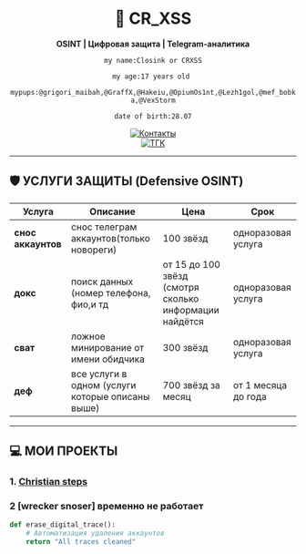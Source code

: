 <div align="center">

# 🔐 CR_XSS  
**OSINT | Цифровая защита | Telegram-аналитика**  

`my name:Closink or CRXSS`

`my age:17 years old `

`mypups:@grigori_maibah,@GraffX,@Hakeiu,@OpiumOs1nt,@Lezh1gol,@mef_bobka,@VexStorm`

`date of birth:28.07`


[![Контакты](https://img.shields.io/badge/@ВАШ_ТГ_ЮЗЕР-26A5E4?style=for-the-badge&logo=telegram)](https://t.me/CR_XSS)  
[![ТГК](https://img.shields.io/badge/Мой_Канал-0088CC?style=for-the-badge&logo=telegram)](https://t.me/https://t.me/+bNP53gq3IvI5MDcy)  


</div>

---

## 🛡 УСЛУГИ ЗАЩИТЫ (Defensive OSINT)

Услуга | Описание | Цена | Срок
-------|----------|------|-----
**снос аккаунтов** | снос телеграм аккаунтов(только новореги) | 100 звёзд | одноразовая услуга
**докс** | поиск данных (номер телефона, фио,и тд | от 15 до 100 звёзд (смотря сколько информации найдётся | одноразовая услуга
**сват** | ложное минирование от имени обидчика | 300 звёзд | одноразовая услуга
**деф** | все услуги в одном  (услуги которые описаны выше)|700 звёзд за месяц|от 1 месяца до года 



---

## 💻 МОИ ПРОЕКТЫ

### 1. [Christian steps](https://t.me/+bNP53gq3IvI5MDcy)
### 2 [wrecker snoser] временно не работает
```python
def erase_digital_trace():
    # Автоматизация удаления аккаунтов
    return "All traces cleaned"
